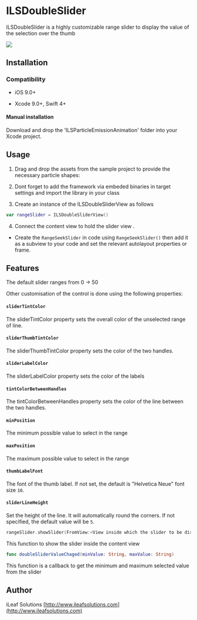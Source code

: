 # ILSDoubleSlider
ILSDoubleSlider is a highly customizable range slider to display the value of the selection over the thumb

<img src="https://user-images.githubusercontent.com/32927921/41775528-cc8a76f4-7641-11e8-9bbf-067cb3cca722.png">

## Installation

### Compatibility

-  iOS 9.0+

- Xcode 9.0+, Swift 4+

#### Manual installation
Download and drop the 'ILSParticleEmissionAnimation' folder into your Xcode project.


## Usage

1. Drag and drop the assets from the sample project to provide the necessary particle shapes: 


2. Dont forget to add the framework via embeded binaries in target settings and import the library in your class

3. Create an instance of the ILSDoubleSliderView as follows
```swift
var rangeSlider = ILSDoubleSliderView()
```

4. Connect the content view to hold the slider view . 

- Create the `RangeSeekSlider` in code using `RangeSeekSlider()` then add it as a subview to your code and set the relevant autolayout properties or frame.

## Features

The default slider ranges from 0 -> 50


Other customisation of the control is done using the following properties:

#### `sliderTintColor`
The sliderTintColor property sets the overall color of the unselected range of line.

#### `sliderThumbTintColor`
The sliderThumbTintColor property sets the color of the two handles.

#### `sliderLabelColor`
The sliderLabelColor property sets the color of the labels

#### `tintColorBetweenHandles`
The tintColorBetweenHandles property sets the color of the line between the two handles.

#### `minPosition`
The minimum possible value to select in the range

#### `maxPosition`
The maximum possible value to select in the range

#### `thumbLabelFont`
The font of the thumb label. If not set, the default is "Helvetica Neue" font size `10`.

#### `sliderLineHeight`
Set the height of the line. It will automatically round the corners. If not specified, the default value will be `5`.

```swift
rangeSlider.showSlider(FromView:<View inside which the slider to be displaed>)
```
This function to show the slider inside the content view

```swift
func doubleSliderValueChaged(minValue: String, maxValue: String)
```

This function is a callback to get the minimum and maximum selected value from the slider



## Author

iLeaf Solutions
[http://www.ileafsolutions.com](http://www.ileafsolutions.com)


